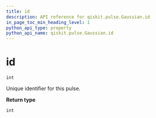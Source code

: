 ```yaml
---
title: id
description: API reference for qiskit.pulse.Gaussian.id
in_page_toc_min_heading_level: 1
python_api_type: property
python_api_name: qiskit.pulse.Gaussian.id
---
```


# id

<span id="qiskit.pulse.Gaussian.id" />

`int`

Unique identifier for this pulse.

**Return type**

`int`

